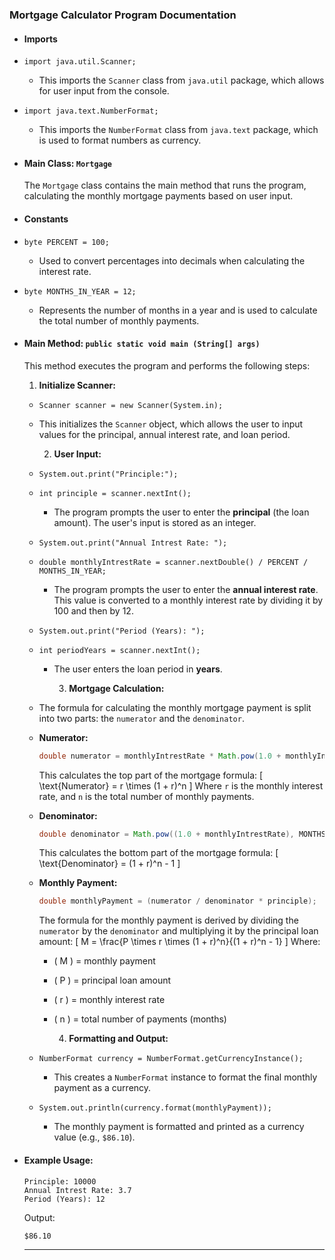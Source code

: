 ### **Mortgage Calculator Program Documentation**
- #### **Imports**
- `import java.util.Scanner;`
	- This imports the `Scanner` class from `java.util` package, which allows for user input from the console.
- `import java.text.NumberFormat;`
	- This imports the `NumberFormat` class from `java.text` package, which is used to format numbers as currency.
- #### **Main Class: `Mortgage`**
  The `Mortgage` class contains the main method that runs the program, calculating the monthly mortgage payments based on user input.
- #### **Constants**
- `byte PERCENT = 100;`
	- Used to convert percentages into decimals when calculating the interest rate.
- `byte MONTHS_IN_YEAR = 12;`
	- Represents the number of months in a year and is used to calculate the total number of monthly payments.
- #### **Main Method: `public static void main (String[] args)`**
  This method executes the program and performs the following steps:
  
  1. **Initialize Scanner:**
	- `Scanner scanner = new Scanner(System.in);`
	- This initializes the `Scanner` object, which allows the user to input values for the principal, annual interest rate, and loan period.
	  
	  2. **User Input:**
	- `System.out.print("Principle:");`
	- `int principle = scanner.nextInt();`
		- The program prompts the user to enter the **principal** (the loan amount). The user's input is stored as an integer.
	- `System.out.print("Annual Intrest Rate: ");`
	- `double monthlyIntrestRate = scanner.nextDouble() / PERCENT / MONTHS_IN_YEAR;`
		- The program prompts the user to enter the **annual interest rate**. This value is converted to a monthly interest rate by dividing it by 100 and then by 12.
	- `System.out.print("Period (Years): ");`
	- `int periodYears = scanner.nextInt();`
		- The user enters the loan period in **years**.
		  
		  3. **Mortgage Calculation:**
	- The formula for calculating the monthly mortgage payment is split into two parts: the `numerator` and the `denominator`.
	- **Numerator:**
	  ```java
	  double numerator = monthlyIntrestRate * Math.pow(1.0 + monthlyIntrestRate, MONTHS_IN_YEAR * periodYears);
	  ```
	  This calculates the top part of the mortgage formula:
	  \[
	  \text{Numerator} = r \times (1 + r)^n
	  \]
	  Where `r` is the monthly interest rate, and `n` is the total number of monthly payments.
	- **Denominator:**
	  ```java
	  double denominator = Math.pow((1.0 + monthlyIntrestRate), MONTHS_IN_YEAR * periodYears) - 1.0;
	  ```
	  This calculates the bottom part of the mortgage formula:
	  \[
	  \text{Denominator} = (1 + r)^n - 1
	  \]
	- **Monthly Payment:**
	  ```java
	  double monthlyPayment = (numerator / denominator * principle);
	  ```
	  The formula for the monthly payment is derived by dividing the `numerator` by the `denominator` and multiplying it by the principal loan amount:
	  \[
	  M = \frac{P \times r \times (1 + r)^n}{(1 + r)^n - 1}
	  \]
	  Where:
		- \( M \) = monthly payment
		- \( P \) = principal loan amount
		- \( r \) = monthly interest rate
		- \( n \) = total number of payments (months)
		  
		  4. **Formatting and Output:**
	- `NumberFormat currency = NumberFormat.getCurrencyInstance();`
		- This creates a `NumberFormat` instance to format the final monthly payment as a currency.
	- `System.out.println(currency.format(monthlyPayment));`
		- The monthly payment is formatted and printed as a currency value (e.g., `$86.10`).
- #### **Example Usage:**
  ```
  Principle: 10000
  Annual Intrest Rate: 3.7
  Period (Years): 12
  ```
  Output:
  ```
  $86.10
  ```
  
  ---